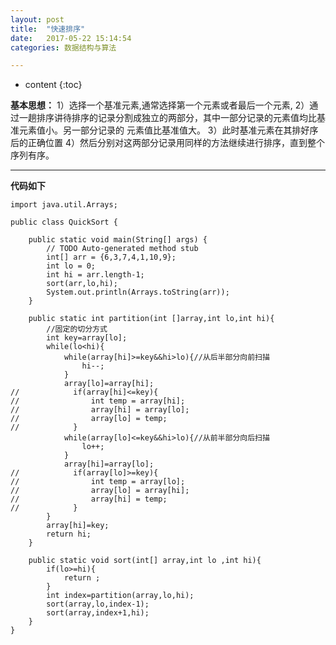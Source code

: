 ```yaml
---
layout: post
title:  "快速排序"
date:   2017-05-22 15:14:54
categories: 数据结构与算法

---
```


* content
{:toc}


**基本思想：**
1）选择一个基准元素,通常选择第一个元素或者最后一个元素,
2）通过一趟排序讲待排序的记录分割成独立的两部分，其中一部分记录的元素值均比基准元素值小。另一部分记录的 元素值比基准值大。
3）此时基准元素在其排好序后的正确位置
4）然后分别对这两部分记录用同样的方法继续进行排序，直到整个序列有序。

---
**代码如下**

	import java.util.Arrays;

	public class QuickSort {

		public static void main(String[] args) {
			// TODO Auto-generated method stub
			int[] arr = {6,3,7,4,1,10,9};
			int lo = 0;
			int hi = arr.length-1;
			sort(arr,lo,hi);
			System.out.println(Arrays.toString(arr));
		}
		
		public static int partition(int []array,int lo,int hi){
			//固定的切分方式
			int key=array[lo];
			while(lo<hi){
				while(array[hi]>=key&&hi>lo){//从后半部分向前扫描
					hi--;
				}
				array[lo]=array[hi];
	//            if(array[hi]<=key){
	//                int temp = array[hi];
	//                array[hi] = array[lo];
	//                array[lo] = temp;
	//            }
				while(array[lo]<=key&&hi>lo){//从前半部分向后扫描
					lo++;
				}
				array[hi]=array[lo];
	//            if(array[lo]>=key){
	//                int temp = array[lo];
	//                array[lo] = array[hi];
	//                array[hi] = temp;
	//            }
			}
			array[hi]=key;
			return hi;
		}
		
		public static void sort(int[] array,int lo ,int hi){
			if(lo>=hi){
				return ;
			}
			int index=partition(array,lo,hi);
			sort(array,lo,index-1);
			sort(array,index+1,hi); 
		}
	}	